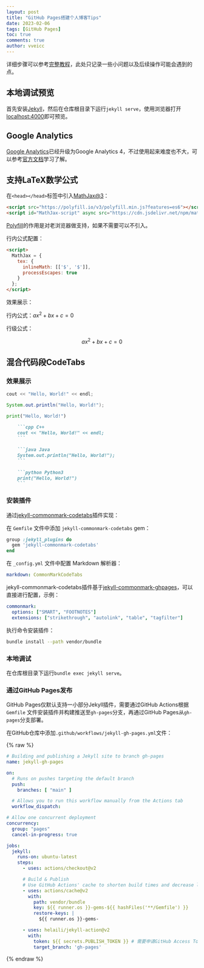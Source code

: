 ```yaml
---
layout: post
title: "GitHub Pages搭建个人博客Tips"
date: 2023-02-06
tags: [GitHub Pages]
toc: true
comments: true
author: vveicc
---
```


详细步骤可以参考[完整教程](https://lemonchann.github.io/create_blog_with_github_pages)，此处只记录一些小问题以及后续操作可能会遇到的点。

<!-- more -->

## 本地调试预览

首先安装[Jekyll](https://jekyllcn.com)，然后在仓库根目录下运行`jekyll serve`，使用浏览器打开[localhost:4000](http://localhost:4000)即可预览。

## Google Analytics

[Google Analytics](https://analytics.google.com/analytics)已经升级为Google Analytics 4，不过使用起来难度也不大，可以参考[官方文档](https://skillshop.exceedlms.com/student/path/66749-google-analytics)学习了解。

## 支持LaTeX数学公式

在`<head></head>`标签中引入[MathJax@3](https://www.mathjax.org/#gettingstarted)：

```html
<script src="https://polyfill.io/v3/polyfill.min.js?features=es6"></script>
<script id="MathJax-script" async src="https://cdn.jsdelivr.net/npm/mathjax@3/es5/tex-mml-chtml.js"></script>
```

[Polyfill](https://polyfill.io/v3/)的作用是对老浏览器做支持，如果不需要可以不引入。

行内公式配置：

```html
<script>
  MathJax = {
    tex: {
      inlineMath: [['$', '$']],
      processEscapes: true
    }
  };
</script>
```

效果展示：

行内公式：$ax^2 + bx + c = 0$

行级公式：

$$
ax^2 + bx + c = 0
$$

## 混合代码段CodeTabs

### 效果展示

```cpp C++
cout << "Hello, World!" << endl;
```

```java Java
System.out.println("Hello, World!");
```

```python Python3
print("Hello, World!")
```

```md Markdown示例
    ```cpp C++
    cout << "Hello, World!" << endl;
    ```
    
    ```java Java
    System.out.println("Hello, World!");
    ```
    
    ```python Python3
    print("Hello, World!")
    ```
```

### 安装插件

通过[jekyll-commonmark-codetabs](https://rubygems.org/gems/jekyll-commonmark-codetabs)插件实现：

在 `Gemfile` 文件中添加 `jekyll-commonmark-codetabs` gem：

```ruby
group :jekyll_plugins do
  gem 'jekyll-commonmark-codetabs'
end
```

在 `_config.yml` 文件中配置 Markdown 解析器：

```yaml
markdown: CommonMarkCodeTabs
```

jekyll-commonmark-codetabs插件基于[jekyll-commonmark-ghpages](https://rubygems.org/gems/jekyll-commonmark-ghpages)，可以直接进行配置，示例：

```yaml
commonmark:
  options: ["SMART", "FOOTNOTES"]
  extensions: ["strikethrough", "autolink", "table", "tagfilter"]
```

执行命令安装插件：

```bash
bundle install --path vendor/bundle
```

### 本地调试

在仓库根目录下运行`bundle exec jekyll serve`。

### 通过GitHub Pages发布

GitHub Pages仅默认支持一小部分Jekyll插件，需要通过GitHub Actions根据 `Gemfile` 文件安装插件并构建推送至`gh-pages`分支，再通过GitHub Pages从`gh-pages`分支部署。

在GitHub仓库中添加`.github/workflows/jekyll-gh-pages.yml`文件：

{% raw %}
```yaml
# Building and publishing a Jekyll site to branch gh-pages
name: jekyll-gh-pages

on:
  # Runs on pushes targeting the default branch
  push:
    branches: [ "main" ]

  # Allows you to run this workflow manually from the Actions tab
  workflow_dispatch:

# Allow one concurrent deployment
concurrency:
  group: "pages"
  cancel-in-progress: true

jobs:
  jekyll:
    runs-on: ubuntu-latest
    steps:
      - uses: actions/checkout@v2

      # Build & Publish
      # Use GitHub Actions' cache to shorten build times and decrease load on servers
      - uses: actions/cache@v2
        with:
          path: vendor/bundle
          key: ${{ runner.os }}-gems-${{ hashFiles('**/Gemfile') }}
          restore-keys: |
            ${{ runner.os }}-gems-

      - uses: helaili/jekyll-action@v2
        with:
          token: ${{ secrets.PUBLISH_TOKEN }} # 需要申请GitHub Access Token并添加至GitHub仓库Secrets中
          target_branch: 'gh-pages'
```
{% endraw %}
